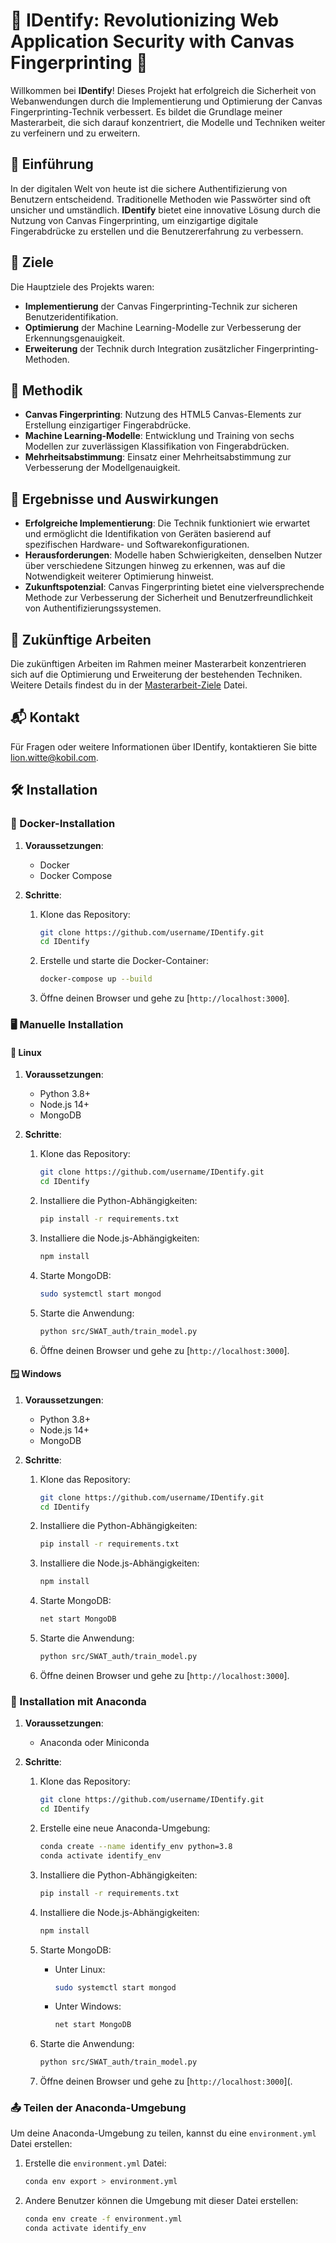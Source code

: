 # 🎉 IDentify: Revolutionizing Web Application Security with Canvas Fingerprinting 🎨

Willkommen bei **IDentify**! Dieses Projekt hat erfolgreich die Sicherheit von Webanwendungen durch die Implementierung und Optimierung der Canvas Fingerprinting-Technik verbessert. Es bildet die Grundlage meiner Masterarbeit, die sich darauf konzentriert, die Modelle und Techniken weiter zu verfeinern und zu erweitern.

## 🌟 Einführung

In der digitalen Welt von heute ist die sichere Authentifizierung von Benutzern entscheidend. Traditionelle Methoden wie Passwörter sind oft unsicher und umständlich. **IDentify** bietet eine innovative Lösung durch die Nutzung von Canvas Fingerprinting, um einzigartige digitale Fingerabdrücke zu erstellen und die Benutzererfahrung zu verbessern.

## 🥅 Ziele

Die Hauptziele des Projekts waren:
- **Implementierung** der Canvas Fingerprinting-Technik zur sicheren Benutzeridentifikation.
- **Optimierung** der Machine Learning-Modelle zur Verbesserung der Erkennungsgenauigkeit.
- **Erweiterung** der Technik durch Integration zusätzlicher Fingerprinting-Methoden.

## 🔧 Methodik

- **Canvas Fingerprinting**: Nutzung des HTML5 Canvas-Elements zur Erstellung einzigartiger Fingerabdrücke.
- **Machine Learning-Modelle**: Entwicklung und Training von sechs Modellen zur zuverlässigen Klassifikation von Fingerabdrücken.
- **Mehrheitsabstimmung**: Einsatz einer Mehrheitsabstimmung zur Verbesserung der Modellgenauigkeit.

## 🚀 Ergebnisse und Auswirkungen

- **Erfolgreiche Implementierung**: Die Technik funktioniert wie erwartet und ermöglicht die Identifikation von Geräten basierend auf spezifischen Hardware- und Softwarekonfigurationen.
- **Herausforderungen**: Modelle haben Schwierigkeiten, denselben Nutzer über verschiedene Sitzungen hinweg zu erkennen, was auf die Notwendigkeit weiterer Optimierung hinweist.
- **Zukunftspotenzial**: Canvas Fingerprinting bietet eine vielversprechende Methode zur Verbesserung der Sicherheit und Benutzerfreundlichkeit von Authentifizierungssystemen.

## 🔮 Zukünftige Arbeiten

Die zukünftigen Arbeiten im Rahmen meiner Masterarbeit konzentrieren sich auf die Optimierung und Erweiterung der bestehenden Techniken. Weitere Details findest du in der [Masterarbeit-Ziele](Masterarbeit_Ziele.md) Datei.

## 📬 Kontakt

Für Fragen oder weitere Informationen über IDentify, kontaktieren Sie bitte [lion.witte@kobil.com](mailto:lion.witte@kobil.com).

## 🛠️ Installation

### 🐳 Docker-Installation

1. **Voraussetzungen**:
    - Docker
    - Docker Compose

2. **Schritte**:
    1. Klone das Repository:
        ```sh
        git clone https://github.com/username/IDentify.git
        cd IDentify
        ```

    2. Erstelle und starte die Docker-Container:
        ```sh
        docker-compose up --build
        ```

    3. Öffne deinen Browser und gehe zu [`http://localhost:3000`].

### 🖥️ Manuelle Installation

#### 🐧 Linux

1. **Voraussetzungen**:
    - Python 3.8+
    - Node.js 14+
    - MongoDB

2. **Schritte**:
    1. Klone das Repository:
        ```sh
        git clone https://github.com/username/IDentify.git
        cd IDentify
        ```

    2. Installiere die Python-Abhängigkeiten:
        ```sh
        pip install -r requirements.txt
        ```

    3. Installiere die Node.js-Abhängigkeiten:
        ```sh
        npm install
        ```

    4. Starte MongoDB:
        ```sh
        sudo systemctl start mongod
        ```

    5. Starte die Anwendung:
        ```sh
        python src/SWAT_auth/train_model.py
        ```

    6. Öffne deinen Browser und gehe zu [`http://localhost:3000`].

#### 🪟 Windows

1. **Voraussetzungen**:
    - Python 3.8+
    - Node.js 14+
    - MongoDB

2. **Schritte**:
    1. Klone das Repository:
        ```sh
        git clone https://github.com/username/IDentify.git
        cd IDentify
        ```

    2. Installiere die Python-Abhängigkeiten:
        ```sh
        pip install -r requirements.txt
        ```

    3. Installiere die Node.js-Abhängigkeiten:
        ```sh
        npm install
        ```

    4. Starte MongoDB:
        ```sh
        net start MongoDB
        ```

    5. Starte die Anwendung:
        ```sh
        python src/SWAT_auth/train_model.py
        ```

    6. Öffne deinen Browser und gehe zu [`http://localhost:3000`].

### 🐍 Installation mit Anaconda

1. **Voraussetzungen**:
    - Anaconda oder Miniconda

2. **Schritte**:
    1. Klone das Repository:
        ```sh
        git clone https://github.com/username/IDentify.git
        cd IDentify
        ```

    2. Erstelle eine neue Anaconda-Umgebung:
        ```sh
        conda create --name identify_env python=3.8
        conda activate identify_env
        ```

    3. Installiere die Python-Abhängigkeiten:
        ```sh
        pip install -r requirements.txt
        ```

    4. Installiere die Node.js-Abhängigkeiten:
        ```sh
        npm install
        ```

    5. Starte MongoDB:
        - Unter Linux:
            ```sh
            sudo systemctl start mongod
            ```
        - Unter Windows:
            ```sh
            net start MongoDB
            ```

    6. Starte die Anwendung:
        ```sh
        python src/SWAT_auth/train_model.py
        ```

    7. Öffne deinen Browser und gehe zu [`http://localhost:3000`](.

### 📤 Teilen der Anaconda-Umgebung

Um deine Anaconda-Umgebung zu teilen, kannst du eine `environment.yml` Datei erstellen:

1. Erstelle die `environment.yml` Datei:
    ```sh
    conda env export > environment.yml
    ```

2. Andere Benutzer können die Umgebung mit dieser Datei erstellen:
    ```sh
    conda env create -f environment.yml
    conda activate identify_env
    ```
